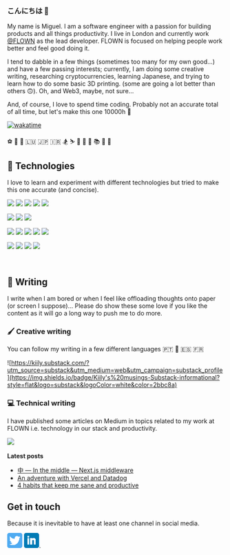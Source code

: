 ### こんにちは 👋

<!--
**kiily/kiily** is a ✨ _special_ ✨ repository because its `README.md` (this file) appears on your GitHub profile.

Here are some ideas to get you started:

- 🔭 I’m currently working on ...
- 🌱 I’m currently learning ...
- 👯 I’m looking to collaborate on ...
- 🤔 I’m looking for help with ...
- 💬 Ask me about ...
- 📫 How to reach me: ...
- 😄 Pronouns: ...
- ⚡ Fun fact: ...
-->

My name is Miguel. I am a software engineer with a passion for building products and all things productivity. I live in London and currently work [@FLOWN](https://flown.com) as the lead developer. FLOWN is focused on helping people work better and feel good doing it.

I tend to dabble in a few things (sometimes too many for my own good...) and have a few passing interests; currently, I am doing some creative writing, researching cryptocurrencies, learning Japanese, and trying to learn how to do some basic 3D printing. (some are going a lot better than others 🙃). Oh, and Web3, maybe, not sure...

And, of course, I love to spend time coding. Probably not an accurate total of all time, but let's make this one 10000h 👀

[![wakatime](https://wakatime.com/badge/user/bd675a16-0d77-446b-a8fe-360d47b2067f.svg)](https://wakatime.com/@bd675a16-0d77-446b-a8fe-360d47b2067f)


⚽️ 🎾 🏓 🇱🇺 🇯🇵 🇮🇷 🏂 ⛷ 🚀 💭 🧠 📚 🐝 🐧

<!-- 
![GitHub followers](https://img.shields.io/github/followers/kiily?style=social)

![GitHub User's stars](https://img.shields.io/github/stars/kiily?style=social) 
-->


## 🧪 Technologies

I love to learn and experiment with different technologies but tried to make this one accurate (and concise).

![](https://img.shields.io/badge/Code-Typescript-informational?style=flat&logo=typescript&logoColor=white&color=2bbc8a)
![](https://img.shields.io/badge/Code-JavaScript-informational?style=flat&logo=javascript&logoColor=white&color=2bbc8a)
![](https://img.shields.io/badge/Code-React-informational?style=flat&logo=react&logoColor=white&color=2bbc8a)
![](https://img.shields.io/badge/Code-Python-informational?style=flat&logo=python&logoColor=white&color=2bbc8a)
![](https://img.shields.io/badge/Code-Bash-informational?style=flat&logo=gnu-bash&logoColor=white&color=2bbc8a)

![](https://img.shields.io/badge/Framework-Next.js-informational?style=flat&logo=next.js&logoColor=white&color=2bbc8a)
![](https://img.shields.io/badge/Framework-Angular-informational?style=flat&logo=angular&logoColor=white&color=2bbc8a)
![](https://img.shields.io/badge/Framework-Flutter-informational?style=flat&logo=flutter&logoColor=white&color=2bbc8a)

![](https://img.shields.io/badge/Tools-MongoDB-informational?style=flat&logo=mongodb&logoColor=white&color=2bbc8a)
![](https://img.shields.io/badge/Tools-PostgreSQL-informational?style=flat&logo=postgresql&logoColor=white&color=2bbc8a)
![](https://img.shields.io/badge/Tools-Docker-informational?style=flat&logo=docker&logoColor=white&color=2bbc8a)
![](https://img.shields.io/badge/Tools-Kubernetes-informational?style=flat&logo=kubernetes&logoColor=white&color=2bbc8a)
![](https://img.shields.io/badge/Tools-Datadog-informational?style=flat&logo=datadog&logoColor=white&color=2bbc8a)
<!-- ![](https://img.shields.io/badge/Tools-Segment-informational?style=flat&logo=segment&logoColor=white&color=2bbc8a) -->

![](https://img.shields.io/badge/Cloud-Vercel-informational?style=flat&logo=vercel&logoColor=white&color=2bbc8a)
![](https://img.shields.io/badge/Cloud-Digital_Ocean-informational?style=flat&logo=digitalocean&logoColor=white&color=2bbc8a)
![](https://img.shields.io/badge/Cloud-AWS-informational?style=flat&logo=amazon&logoColor=white&color=2bbc8a)
![](https://img.shields.io/badge/Cloud-Bitrise-informational?style=flat&logo=bitrise&logoColor=white&color=2bbc8a)

<!-- [![kiily's wakatime stats](https://github-readme-stats.vercel.app/api/wakatime?username=kiily)](https://github.com/anuraghazra/github-readme-stats) -->

<!-- ## ✨ Some (not so) shiny stats 

<a href="https://github.com/kiily/kiily">
<img align="center" src="https://github-readme-stats.vercel.app/api?username=kiily&show_icons=true&line_height=33&count_private=true&title_color=ffffff&text_color=c9cacc&icon_color=2bbc8a&bg_color=1d1f21" alt="kiily's GitHub Stats" />
  
</a>
<a href="https://github.com/kiily/kiily">
  <img align="center" src="https://github-readme-stats.vercel.app/api/top-langs/?username=kiily&tex&title_color=ffffff&text_color=c9cacc&icon_color=2bbc8a&bg_color=1d1f21&langs_count=4" alt="Top languages"/>
</a> -->

<br>

## 📝 Writing

I write when I am bored or when I feel like offloading thoughts onto paper (or screen I suppose)... Please do show these some love if you like the content as it will go a long way to push me to do more.

### 🖌 Creative writing

You can follow my writing in a few different languages 🇵🇹 🏴󠁧󠁢󠁥󠁮󠁧󠁿 🇪🇸 🇫🇷 

![https://kiily.substack.com/?utm_source=substack&utm_medium=web&utm_campaign=substack_profile](https://img.shields.io/badge/Kiily's%20musings-Substack-informational?style=flat&logo=substack&logoColor=white&color=2bbc8a)


### 💻 Technical writing

I have published some articles on Medium in topics related to my work at FLOWN i.e. technology in our stack and productivity.

[![](https://img.shields.io/badge/Medium-@kiily-informational?style=flat&logo=medium&logoColor=white&color=2bbc8a)](https://medium.com/@kiily)

**Latest posts**

- [中 — In the middle — Next.js middleware](https://medium.com/p/2bffb9f3dc2)
- [An adventure with Vercel and Datadog](https://medium.com/p/eb0d0841aecb)
- [4 habits that keep me sane and productive](https://medium.com/@kiily/4-habits-that-keep-me-sane-and-productive-69fb4c5df9a)

## Get in touch

Because it is inevitable to have at least one channel in social media.

[![Twitter][1.1]][1]   [![LinkedIn][2.1]][2].

<!-- Icons -->

[1.1]: https://github.com/kiily/kiily/blob/main/assets/twitter.png?raw=true (twitter icon blue)
[2.1]: https://github.com/kiily/kiily/blob/main/assets/linkedin.png?raw=true (LinkedIn icon blue)

<!-- Links to your social media accounts -->

[1]: https://twitter.com/kiily95
[2]: https://www.linkedin.com/in/%F0%9F%90%89-miguel-marin-vermelho-09805185/

<!-- Resources -->
<!-- Icons: https://simpleicons.org/ -->
<!-- GitHub Stats: https://github.com/anuraghazra/github-readme-stats -->
<!-- Emojis: https://emojipedia.org/emoji/ -->
<!-- HTML Emojis: https://www.fileformat.info/index.htm -->
<!-- Shields: https://shields.io/ -->
<!-- Awesome GitHub Profile README: https://github.com/abhisheknaiidu/awesome-github-profile-readme -->
